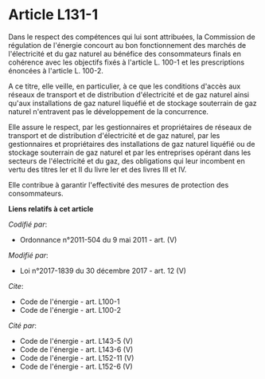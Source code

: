 # Article L131-1

Dans le respect des compétences qui lui sont attribuées, la Commission de régulation de l'énergie concourt au bon
fonctionnement des marchés de l'électricité et du gaz naturel au bénéfice des consommateurs finals en cohérence avec les
objectifs fixés à l'article L. 100-1 et les prescriptions énoncées à l'article L. 100-2.

A ce titre, elle veille, en particulier, à ce que les conditions d'accès aux réseaux de transport et de distribution
d'électricité et de gaz naturel ainsi qu'aux installations de gaz naturel liquéfié et de stockage souterrain de gaz naturel
n'entravent pas le développement de la concurrence.

Elle assure le respect, par les gestionnaires et propriétaires de réseaux de transport et de distribution d'électricité et de
gaz naturel, par les gestionnaires et propriétaires des installations de gaz naturel liquéfié ou de stockage souterrain de
gaz naturel et par les entreprises opérant dans les secteurs de l'électricité et du gaz, des obligations qui leur incombent
en vertu des titres Ier et II du livre Ier et des livres III et IV.

Elle contribue à garantir l'effectivité des mesures de protection des consommateurs.

**Liens relatifs à cet article**

_Codifié par_:

  - Ordonnance n°2011-504 du 9 mai 2011 - art. (V)

_Modifié par_:

  - Loi n°2017-1839 du 30 décembre 2017 - art. 12 (V)

_Cite_:

  - Code de l'énergie - art. L100-1
  - Code de l'énergie - art. L100-2

_Cité par_:

  - Code de l'énergie - art. L143-5 (V)
  - Code de l'énergie - art. L143-6 (V)
  - Code de l'énergie - art. L152-11 (V)
  - Code de l'énergie - art. L152-6 (V)
